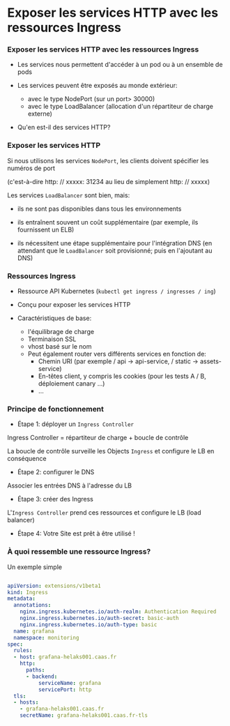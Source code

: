 # Exposer les services HTTP avec les ressources Ingress

### Exposer les services HTTP avec les ressources Ingress

- Les services nous permettent d'accéder à un pod ou à un ensemble de pods

- Les services peuvent être exposés au monde extérieur:
    - avec le type NodePort (sur un port> 30000)
    - avec le type LoadBalancer (allocation d'un répartiteur de charge externe)

- Qu'en est-il des services HTTP?


### Exposer les services HTTP

Si nous utilisons les services `NodePort`, les clients doivent spécifier les numéros de port

(c'est-à-dire http: // xxxxx: 31234 au lieu de simplement http: // xxxxx)

Les services `LoadBalancer` sont bien, mais:

- ils ne sont pas disponibles dans tous les environnements

- ils entraînent souvent un coût supplémentaire (par exemple, ils fournissent un ELB)

- ils nécessitent une étape supplémentaire pour l'intégration DNS
(en attendant que le `LoadBalancer` soit provisionné; puis en l'ajoutant au DNS)


### Ressources Ingress

- Ressource API Kubernetes (`kubectl get ingress / ingresses / ing`)

- Conçu pour exposer les services HTTP

- Caractéristiques de base:
    - l'équilibrage de charge
    - Terminaison SSL
    - vhost basé sur le nom
    - Peut également router vers différents services en fonction de:
        - Chemin URI (par exemple / api → api-service, / static → assets-service)
        - En-têtes client, y compris les cookies (pour les tests A / B, déploiement canary ...)
        - ...

### Principe de fonctionnement

- Étape 1: déployer un `Ingress Controller`

Ingress Controller = répartiteur de charge + boucle de contrôle

La boucle de contrôle surveille les Objects `Ingress` et configure le LB en conséquence

- Étape 2: configurer le DNS

Associer les entrées DNS à l'adresse du LB


- Étape 3: créer des Ingress

L'`Ingress Controller` prend ces ressources et configure le LB (load balancer)

- Étape 4: Votre Site est prêt à être utilisé !


### À quoi ressemble une ressource Ingress?


Un exemple simple

```yaml

apiVersion: extensions/v1beta1
kind: Ingress
metadata:
  annotations:
    nginx.ingress.kubernetes.io/auth-realm: Authentication Required
    nginx.ingress.kubernetes.io/auth-secret: basic-auth
    nginx.ingress.kubernetes.io/auth-type: basic
  name: grafana
  namespace: monitoring
spec:
  rules:
  - host: grafana-helaks001.caas.fr
    http:
      paths:
      - backend:
          serviceName: grafana
          servicePort: http
  tls:
  - hosts:
    - grafana-helaks001.caas.fr
    secretName: grafana-helaks001.caas.fr-tls
```


